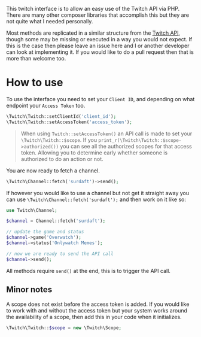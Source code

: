 This twitch interface is to allow an easy use of the Twitch API via PHP. There are many other composer libraries that accomplish this but they are not quite what I needed personally.

Most methods are replicated in a similar structure from the [Twitch API](https://dev.twitch.tv), though some may be missing or executed in a way you would not expect.
If this is the case then please leave an issue here and I or another developer can look at implementing it. If you would like to do a pull request then that is more than welcome too.

# How to use
To use the interface you need to set your `Client ID`, and depending on what endpoint your `Access Token` too.
```php
\Twitch\Twitch::setClientId('client_id');
\Twitch\Twitch::setAccessToken('access_token');
```

 > When using `Twitch::setAccessToken()` an API call is made to set your `\Twitch\Twitch::$scope`. If you `print_r(\Twitch\Twitch::$scope->authorized())` you can see all the authorized scopes for that access token. Allowing you to determine early whether someone is authorized to do an action or not.

You are now ready to fetch a channel.
```php
\Twitch\Channel::fetch('surdaft')->send();
```

If however you would like to use a channel but not get it straight away you can use `\Twitch\Channel::fetch('surdaft');` and then work on it like so:
```php
use Twitch\Channel;

$channel = Channel::fetch('surdaft');

// update the game and status
$channel->game('Overwatch');
$channel->status('Onlywatch Memes');

// now we are ready to send the API call
$channel->send();
```

All methods require `send()` at the end, this is to trigger the API call.

## Minor notes

A scope does not exist before the access token is added. If you would like to work with and without the access token but your system works around the availability of a scope, then add this in your code when it initializes.
```php
\Twitch\Twitch::$scope = new \Twitch\Scope;
```